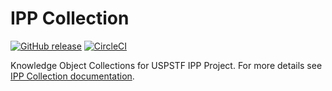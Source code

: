 # IPP Collection

[![GitHub release](https://img.shields.io/github/release/kgrid-objects/ipp-collection.svg)](https://github.com/kgrid-objects/ipp-collection/releases/)
[![CircleCI](https://circleci.com/gh/kgrid-objects/ipp-collection.svg?style=svg)](https://circleci.com/gh/kgrid-objects/ipp-collection)

Knowledge Object Collections for USPSTF IPP Project. For more details see [IPP Collection documentation](https://kgrid-objects.github.io/ipp-collection/).

